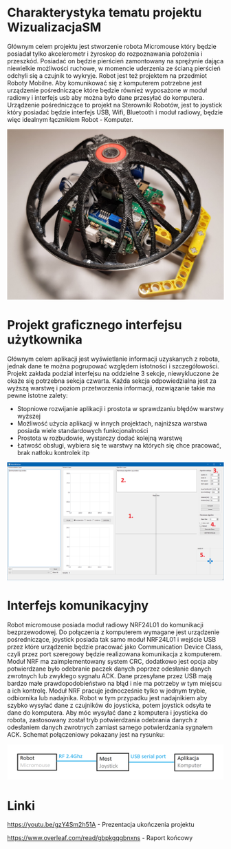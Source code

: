 # Charakterystyka tematu projektu WizualizacjaSM
 
Głównym celem projektu jest stworzenie robota Micromouse który będzie posiadał tylko akcelerometr i żyroskop do rozpoznawania położenia i przeszkód. Posiadać on będzie pierścień zamontowany na sprężynie dająca niewielkie możliwości ruchowe, w momencie uderzenia ze ścianą pierścień odchyli się a czujnik to wykryje. Robot jest też projektem na przedmiot Roboty Mobilne. Aby komunikować się z komputerem potrzebne jest urządzenie pośredniczące które będzie również wyposażone w moduł radiowy i interfejs usb aby można było dane przesyłać do komputera. Urządzenie pośredniczące to projekt na Sterowniki Robotów, jest to joystick który posiadać będzie interfejs USB, Wifi, Bluetooth i moduł radiowy, będzie więc idealnym łącznikiem Robot - Komputer.

![GitHub Logo](/images/a.jpg)

# Projekt graficznego interfejsu użytkownika
 
Głównym celem aplikacji jest wyświetlanie informacji uzyskanych z robota, jednak dane te można pogrupować względem istotności i szczegółowości. Projekt zakłada podział interfejsu na oddzielne 3 sekcje, niewykluczone że okaże się potrzebna sekcja czwarta. Każda sekcja odpowiedzialna jest za wyższą warstwę i poziom przetworzenia informacji, rozwiązanie takie ma pewne istotne zalety:

* Stopniowe rozwijanie aplikacji i prostota w sprawdzaniu błędów warstwy wyższej
* Możliwość użycia aplikacji w innych projektach, najniższa warstwa posiada wiele standardowych funkcjonalności
* Prostota w rozbudowie, wystarczy dodać kolejną warstwę
* Łatwość obsługi, wybiera się te warstwy na których się chce pracować, brak natłoku kontrolek itp

![GitHub Logo](/images/app2.PNG)

# Interfejs komunikacyjny

Robot micromouse posiada moduł radiowy NRF24L01 do komunikacji bezprzewodowej. Do połączenia z komputerem wymagane jest urządzenie pośredniczące, joystick posiada tak samo moduł NRF24L01 i wejście USB przez które urządzenie będzie pracować jako Communication Device Class, czyli przez port szeregowy będzie realizowana komunikacja z komputerem. Moduł NRF ma zaimplementowany system CRC, dodatkowo jest opcja aby potwierdzane było odebranie paczek danych poprzez odesłanie danych zwrotnych lub zwykłego sygnału ACK. Dane przesyłane przez USB mają bardzo małe prawdopodobieństwo na błąd i nie ma potrzeby w tym miejscu a ich kontrolę. Moduł NRF pracuje jednocześnie tylko w jednym trybie, odbiornika lub nadajnika. Robot w tym przypadku jest nadajnikiem aby szybko wysyłać dane z czujników do joysticka, potem joystick odsyła te dane do komputera. Aby móc wysyłać dane z komputera i joysticka do robota, zastosowany został tryb potwierdzania odebrania danych z odesłaniem danych zwrotnych zamiast samego potwierdzania sygnałem ACK. Schemat połączeniowy pokazany jest na rysunku: 

![GitHub Logo](/images/interfejsy.png)


# Linki

https://youtu.be/gzY4Sm2h51A - Prezentacja ukończenia projektu

https://www.overleaf.com/read/gbpkgqgbnxns - Raport końcowy
